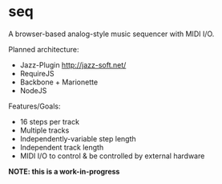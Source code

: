 # seq
A browser-based analog-style music sequencer with MIDI I/O.

Planned architecture:
* Jazz-Plugin http://jazz-soft.net/
* RequireJS
* Backbone + Marionette
* NodeJS

Features/Goals:
* 16 steps per track
* Multiple tracks
* Independently-variable step length
* Independent track length
* MIDI I/O to control & be controlled by external hardware


**NOTE: this is a work-in-progress**
